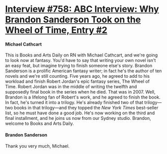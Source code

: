# [Interview #758: ABC Interview: Why Brandon Sanderson Took on the Wheel of Time, Entry #2](https://www.theoryland.com/intvmain.php?i=758#2)

#### Michael Cathcart

This is Books and Arts Daily on RN with Michael Cathcart, and we're going to look now at fantasy. You'd have to say that writing your own novel isn't an easy feat, but imagine trying to finish someone else's story. Brandon Sanderson is a prolific American fantasy writer; in fact he's the author of ten novels and we're still counting. Five years ago, he agreed to add to his workload and finish Robert Jordan's epic fantasy series, The Wheel of Time. Robert Jordan was in the middle of writing the twelfth and supposedly final book in the series when he died. That was in 2007. Well, Brandon is a lifelong fan of Robert's work, and he agreed to finish the book. In fact, he's turned it into a trilogy. He's already finished two of that trilogy—two books in that trilogy—and they topped the
*New York Times*
best-seller list, so he must have done a good job. He's now working on the third and final installment, and he joins us now from our Sydney studio. Brandon, welcome to Books and Arts Daily.

#### Brandon Sanderson

Thank you very much, Michael.


